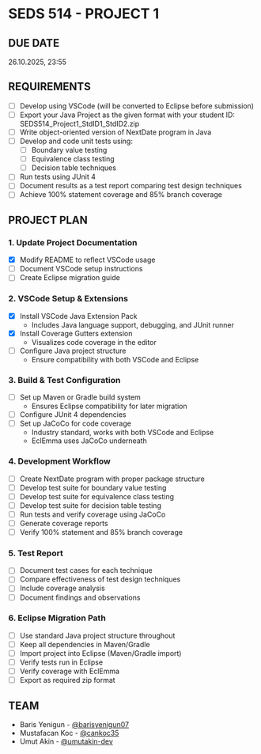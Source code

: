 # SEDS 514 - PROJECT 1

## DUE DATE

26.10.2025, 23:55

## REQUIREMENTS

- [ ] Develop using VSCode (will be converted to Eclipse before submission)
- [ ] Export your Java Project as the given format with your student ID: SEDS514_Project1_StdID1_StdID2.zip
- [ ] Write object-oriented version of NextDate program in Java
- [ ] Develop and code unit tests using:
  - [ ] Boundary value testing
  - [ ] Equivalence class testing
  - [ ] Decision table techniques
- [ ] Run tests using JUnit 4
- [ ] Document results as a test report comparing test design techniques
- [ ] Achieve 100% statement coverage and 85% branch coverage

## PROJECT PLAN

### 1. Update Project Documentation
- [x] Modify README to reflect VSCode usage
- [ ] Document VSCode setup instructions
- [ ] Create Eclipse migration guide

### 2. VSCode Setup & Extensions
- [x] Install VSCode Java Extension Pack
  - Includes Java language support, debugging, and JUnit runner
- [X] Install Coverage Gutters extension
  - Visualizes code coverage in the editor
- [ ] Configure Java project structure
  - Ensure compatibility with both VSCode and Eclipse

### 3. Build & Test Configuration
- [ ] Set up Maven or Gradle build system
  - Ensures Eclipse compatibility for later migration
- [ ] Configure JUnit 4 dependencies
- [ ] Set up JaCoCo for code coverage
  - Industry standard, works with both VSCode and Eclipse
  - EclEmma uses JaCoCo underneath

### 4. Development Workflow
- [ ] Create NextDate program with proper package structure
- [ ] Develop test suite for boundary value testing
- [ ] Develop test suite for equivalence class testing
- [ ] Develop test suite for decision table testing
- [ ] Run tests and verify coverage using JaCoCo
- [ ] Generate coverage reports
- [ ] Verify 100% statement and 85% branch coverage

### 5. Test Report
- [ ] Document test cases for each technique
- [ ] Compare effectiveness of test design techniques
- [ ] Include coverage analysis
- [ ] Document findings and observations

### 6. Eclipse Migration Path
- [ ] Use standard Java project structure throughout
- [ ] Keep all dependencies in Maven/Gradle
- [ ] Import project into Eclipse (Maven/Gradle import)
- [ ] Verify tests run in Eclipse
- [ ] Verify coverage with EclEmma
- [ ] Export as required zip format

## TEAM

- Baris Yenigun - [@barisyenigun07](https://github.com/barisyenigun07)
- Mustafacan Koc - [@cankoc35](https://github.com/cankoc35)
- Umut Akin - [@umutakin-dev](https://github.com/umutakin-dev)